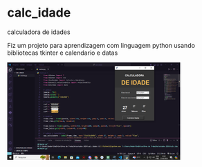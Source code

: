 # calc_idade
calculadora de idades


Fiz um projeto para aprendizagem com linguagem python usando bibliotecas tkinter e calendario e datas 

<p float="left">

 <img src="https://github.com/anderboy03/calc_idade/blob/main/tela.calc.png" width="400" />

 

</p>

